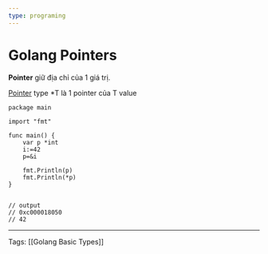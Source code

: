 ```yaml
---
type: programing 
---
```

# Golang Pointers 
**Pointer** giữ địa chỉ của 1 giá trị. 

[Pointer](https://tour.golang.org/moretypes/1)
type *T là 1 pointer của T value
```
package main

import "fmt"

func main() {
	var p *int
	i:=42
	p=&i
	
	fmt.Println(p)
	fmt.Println(*p)
}


// output
// 0xc000018050
// 42

```

---
Tags:  [[Golang Basic Types]]